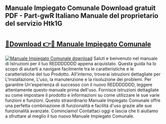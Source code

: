 ## Manuale Impiegato Comunale Download gratuit PDF - Part-gwR Italiano Manuale del proprietario del servizio Htk1G

# <h2><a href="http://dfewcp.blite.top/?on=Manuale+Impiegato+Comunale">🔗Download 👉🔴 Manuale Impiegato Comunale</a></h2>

[![Manuale Impiegato Comunale download](https://i.imgur.com/lujVjoI.png)](http://dfewcp.blite.top/?on=Manuale+Impiegato+Comunale)
Saluti e benvenuto nel manuale di Istruzioni per il tuo REDDDDDDD appena acquistato. Questa guida ha lo scopo di aiutarti a navigare facilmente tra le caratteristiche e le caratteristiche del tuo Prodotto. All'interno, troverai istruzioni dettagliate per L'installazione, L'uso, la manutenzione e la risoluzione dei problemi. Per garantire Un'esperienza di successo con il nuovo REDDDDDDD, leggere attentamente questo manuale prima dell'uso. Fornisce istruzioni dettagliate su come impostare il prodotto e informazioni su come utilizzare le sue varie funzioni e funzioni. Questo straordinario Manuale Impiegato Comunale offre una perfetta combinazione di funzionalità e facilità d'uso grazie alle sue funzionalità avanzate. Cominciamo! Contattaci oggi e lascia che ti aiutiamo a sfruttare al meglio il tuo nuovo Manuale Impiegato Comunale.
